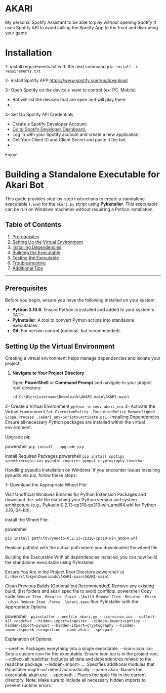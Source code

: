 # AKARI #
My personal Spotify Assistant to be able to play without opening Spotify 
It uses Spotify API to avoid calling the Spotify App to the front and disrupting your game 


# Installation #
1- install requirements.txt with the next command ```pip install -r requirements.txt```

2- install Spotify APP https://www.spotify.com/us/download

3- Open Spotify on the device u want to control (ex: PC, Mobile)
  - Bot will list the devices that are open and will play there
  - 
4- Set Up Spotify API Credentials
 - Create a Spotify Developer Account:
 - [Go to Spotify Developer Dashboard.](https://developer.spotify.com/dashboard)
 - Log in with your Spotify account and create a new application.
 - Get Your Client ID and Client Secret and paste it the bot
 - 
Enjoy!


# Building a Standalone Executable for Akari Bot

This guide provides step-by-step instructions to create a standalone executable (`.exe`) for the `akari.py` script using **PyInstaller**. This executable can be run on Windows machines without requiring a Python installation.

## Table of Contents

1. [Prerequisites](#prerequisites)
2. [Setting Up the Virtual Environment](#setting-up-the-virtual-environment)
3. [Installing Dependencies](#installing-dependencies)
4. [Building the Executable](#building-the-executable)
5. [Testing the Executable](#testing-the-executable)
6. [Troubleshooting](#troubleshooting)
7. [Additional Tips](#additional-tips)

---

## Prerequisites

Before you begin, ensure you have the following installed on your system:

- **Python 3.10.6**: Ensure Python is installed and added to your system's PATH.
- **PyInstaller**: A tool to convert Python scripts into standalone executables.
- **Git**: For version control (optional, but recommended).

## Setting Up the Virtual Environment

Creating a virtual environment helps manage dependencies and isolate your project.

1. **Navigate to Your Project Directory**

   Open **PowerShell** or **Command Prompt** and navigate to your project root directory:

   ```powershell
   cd C:\Users\username\Downloads\AKARI-main\AKARI-main\

2- Create a Virtual Environment
```python -m venv akari_env```
3- Activate the Virtual Environment
`Set-ExecutionPolicy -ExecutionPolicy RemoteSigned -Scope Process
.\akari_env\Scripts\Activate.ps1
`
Installing Dependencies
Ensure all necessary Python packages are installed within the virtual environment.

Upgrade pip

powershell
`pip install --upgrade pip`


Install Required Packages
powershell
`pip install spotipy speechrecognition pyaudio inquirer pynput cryptography readchar`

Handling pyaudio Installation on Windows:
If you encounter issues installing pyaudio via pip, follow these steps:

1- Download the Appropriate Wheel File:

Visit Unofficial Windows Binaries for Python Extension Packages and download the .whl file matching your Python version and system architecture (e.g., PyAudio‑0.2.13‑cp310‑cp310‑win_amd64.whl for Python 3.10, 64-bit).

Install the Wheel File:

powershell

`pip install path\to\PyAudio‑0.2.13‑cp310‑cp310‑win_amd64.whl`

Replace path\to\ with the actual path where you downloaded the wheel file.

Building the Executable
With all dependencies installed, you can now build the standalone executable using PyInstaller.

Ensure You Are in the Project Root Directory
powershell
`cd C:\Users\Tokyo\Downloads\AKARI-main\AKARI-main\`

Clean Previous Builds (Optional but Recommended)
Remove any existing build, dist folders and akari.spec file to avoid conflicts.
powershell
Copy code
`Remove-Item -Recurse -Force .\build
Remove-Item -Recurse -Force .\dist
Remove-Item -Force .\akari.spec`
Run PyInstaller with the Appropriate Options

powershell
`
pyinstaller --onefile akari.py --icon=icon.ico --collect-all readchar --hidden-import=inquirer --hidden-import=spotipy --hidden-import=pynput --hidden-import=cryptography --hidden-import=speech_recognition --name akari --specpath .`

Explanation of Options:

--onefile: Packages everything into a single executable.
--icon=icon.ico: Sets a custom icon for the executable. Ensure icon.ico is in the project root.
--collect-all readchar: Includes all data and dependencies related to the readchar package.
--hidden-import=...: Specifies additional modules that PyInstaller might not detect automatically.
--name akari: Names the executable akari.exe.
--specpath .: Places the spec file in the current directory.
Note: Make sure to include all necessary hidden imports to prevent runtime errors.
